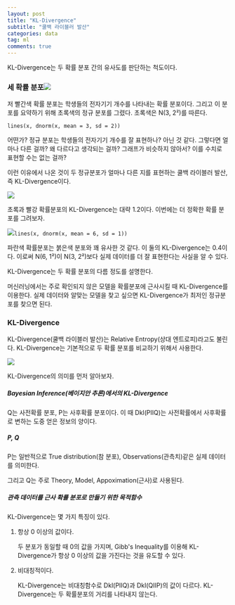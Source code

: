 ```yaml
---
layout: post
title: "KL-Divergence"
subtitle: "쿨백 라이블러 발산"
categories: data
tag: ml
comments: true
---
```


KL-Divergence는 두 확률 분포 간의 유사도를 판단하는 척도이다.

### 세 확률 분포![](https://imgur.com/8PMhbaF.png)

저 빨간색 확률 분포는 학생들의 전자기기 개수를 나타내는 확률 분포이다. 그리고 이 분포를 요약하기 위해 초록색의 정규 분포를 그렸다. 초록색은 N(3, 2²)를 따른다.

`lines(x, dnorm(x, mean = 3, sd = 2))`

어떤가? 정규 분포는 학생들의 전자기기 개수를 잘 표현하나? 아닌 것 같다. 그렇다면 얼마나 다른 걸까? 왜 다르다고 생각되는 걸까? 그래프가 비슷하지 않아서? 이를 수치로 표현할 수는 없는 걸까?

이런 이유에서 나온 것이 두 정규분포가 얼마나 다른 지를 표현하는 쿨백 라이블러 발산, 즉 KL-Divergence이다.

![](https://imgur.com/9Ba2r9b.png)

초록과 빨강 확률분포의 KL-Divergence는 대략 1.2이다. 이번에는 더 정확한 확률 분포를 그려보자.

![](https://imgur.com/KUpOg54.png)`lines(x, dnorm(x, mean = 6, sd = 1))`

파란색 확률분포는 붉은색 분포와 꽤 유사한 것 같다. 이 둘의 KL-Divergence는 0.4이다. 이로써 N(6, 1²)이 N(3, 2²)보다 실제 데이터를 더 잘 표현한다는 사실을 알 수 있다.

KL-Divergence는 두 확률 분포의 다름 정도를 설명한다.

머신러닝에서는 주로 확인되지 않은 모델을 확률분포에 근사시킬 때 KL-Divergence를 이용한다. 실제 데이터와 알맞는 모델을 찾고 싶으면 KL-Divergence가 최저인 정규분포를 찾으면 된다.

### KL-Divergence

KL-Divergence(쿨백 라이블러 발산)는 Relative Entropy(상대 엔트로피)라고도 불린다. KL-Divergence는 기본적으로 두 확률 분포를 비교하기 위해서 사용한다.

![](https://imgur.com/9Ba2r9b.png)

KL-Divergence의 의미를 먼저 알아보자.

##### Bayesian Inference(베이지안 추론)에서의 KL-Divergence

Q는 사전확률 분포, P는 사후확률 분포이다. 이 때 Dkl(PIIQ)는 사전확률에서 사후확률로 변하는 도중 얻은 정보의 양이다.

##### P, Q

P는 일반적으로 True distribution(참 분포), Observations(관측치)같은 실제 데이터를 의미한다.

그리고 Q는 주로 Theory, Model, Appoximation(근사)로 사용된다.

##### 관측 데이터를 근사 확률 분포로 만들기 위한 목적함수

KL-Divergence는 몇 가지 특징이 있다.

1. 항상 0 이상의 값이다.

   두 분포가 동일할 때 0의 값을 가지며, Gibb's Inequality를 이용해 KL-Divergence가 항상 0 이상의 값을 가진다는 것을 유도할 수 있다.

2. 비대칭적이다.

   KL-Divergence는 비대칭함수로 Dkl(PIIQ)과 Dkl(QIIP)의 값이 다르다. KL-Divergence는 두 확률분포의 거리를 나타내지 않는다.